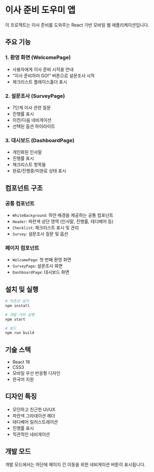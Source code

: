 # 이사 준비 도우미 앱

이 프로젝트는 이사 준비를 도와주는 React 기반 모바일 웹 애플리케이션입니다.

## 주요 기능

### 1. 환영 화면 (WelcomePage)
- 사용자에게 이사 준비 시작을 안내
- "이사 준비하러 GO!" 버튼으로 설문조사 시작
- 체크리스트 플레이스홀더 표시

### 2. 설문조사 (SurveyPage)
- 7단계 이사 관련 질문
- 진행률 표시
- 이전/다음 네비게이션
- 선택된 옵션 하이라이트

### 3. 대시보드 (DashboardPage)
- 개인화된 인사말
- 진행률 표시
- 체크리스트 항목들
- 완료/진행중/미완료 상태 표시

## 컴포넌트 구조

### 공통 컴포넌트
- `WhiteBackground`: 하얀 배경을 제공하는 공통 컴포넌트
- `Header`: 파란색 상단 영역 (인사말, 진행률, 테디베어 등)
- `Checklist`: 체크리스트 표시 및 관리
- `Survey`: 설문조사 질문 및 옵션

### 페이지 컴포넌트
- `WelcomePage`: 첫 번째 환영 화면
- `SurveyPage`: 설문조사 화면
- `DashboardPage`: 대시보드 화면

## 설치 및 실행

```bash
# 의존성 설치
npm install

# 개발 서버 실행
npm start

# 빌드
npm run build
```

## 기술 스택

- React 18
- CSS3
- 모바일 우선 반응형 디자인
- 한국어 지원

## 디자인 특징

- 모던하고 친근한 UI/UX
- 파란색 그라데이션 헤더
- 테디베어 일러스트레이션
- 진행률 표시
- 직관적인 네비게이션

## 개발 모드

개발 모드에서는 하단에 페이지 간 이동을 위한 네비게이션 버튼이 표시됩니다.
